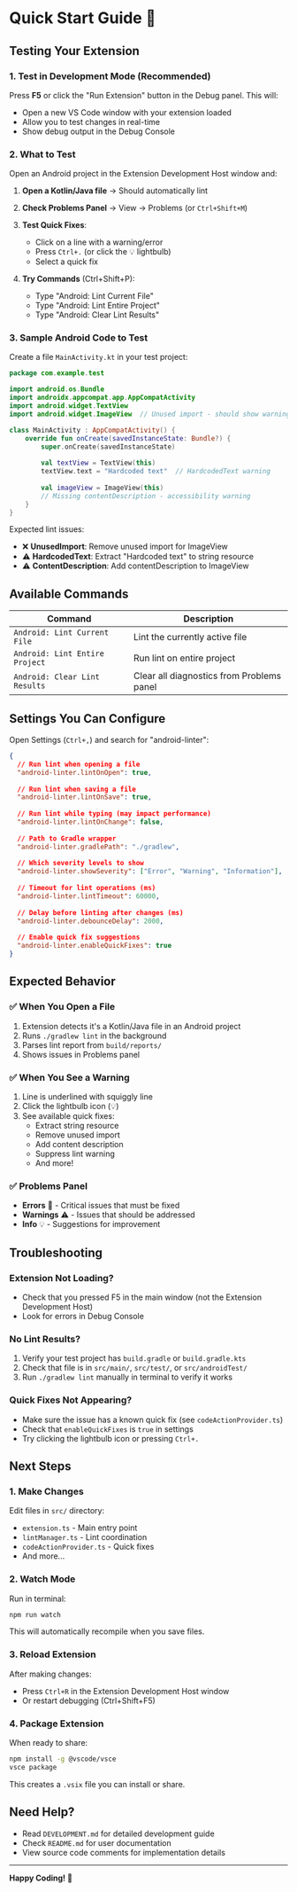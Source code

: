 # Quick Start Guide 🚀

## Testing Your Extension

### 1. Test in Development Mode (Recommended)

Press **F5** or click the "Run Extension" button in the Debug panel. This will:
- Open a new VS Code window with your extension loaded
- Allow you to test changes in real-time
- Show debug output in the Debug Console

### 2. What to Test

Open an Android project in the Extension Development Host window and:

1. **Open a Kotlin/Java file** → Should automatically lint
2. **Check Problems Panel** → View → Problems (or `Ctrl+Shift+M`)
3. **Test Quick Fixes**:
   - Click on a line with a warning/error
   - Press `Ctrl+.` (or click the 💡 lightbulb)
   - Select a quick fix

4. **Try Commands** (Ctrl+Shift+P):
   - Type "Android: Lint Current File"
   - Type "Android: Lint Entire Project"
   - Type "Android: Clear Lint Results"

### 3. Sample Android Code to Test

Create a file `MainActivity.kt` in your test project:

```kotlin
package com.example.test

import android.os.Bundle
import androidx.appcompat.app.AppCompatActivity
import android.widget.TextView
import android.widget.ImageView  // Unused import - should show warning

class MainActivity : AppCompatActivity() {
    override fun onCreate(savedInstanceState: Bundle?) {
        super.onCreate(savedInstanceState)
        
        val textView = TextView(this)
        textView.text = "Hardcoded text"  // HardcodedText warning
        
        val imageView = ImageView(this)
        // Missing contentDescription - accessibility warning
    }
}
```

Expected lint issues:
- ❌ **UnusedImport**: Remove unused import for ImageView
- ⚠️ **HardcodedText**: Extract "Hardcoded text" to string resource
- ⚠️ **ContentDescription**: Add contentDescription to ImageView

## Available Commands

| Command | Description |
|---------|-------------|
| `Android: Lint Current File` | Lint the currently active file |
| `Android: Lint Entire Project` | Run lint on entire project |
| `Android: Clear Lint Results` | Clear all diagnostics from Problems panel |

## Settings You Can Configure

Open Settings (`Ctrl+,`) and search for "android-linter":

```json
{
  // Run lint when opening a file
  "android-linter.lintOnOpen": true,
  
  // Run lint when saving a file
  "android-linter.lintOnSave": true,
  
  // Run lint while typing (may impact performance)
  "android-linter.lintOnChange": false,
  
  // Path to Gradle wrapper
  "android-linter.gradlePath": "./gradlew",
  
  // Which severity levels to show
  "android-linter.showSeverity": ["Error", "Warning", "Information"],
  
  // Timeout for lint operations (ms)
  "android-linter.lintTimeout": 60000,
  
  // Delay before linting after changes (ms)
  "android-linter.debounceDelay": 2000,
  
  // Enable quick fix suggestions
  "android-linter.enableQuickFixes": true
}
```

## Expected Behavior

### ✅ When You Open a File
1. Extension detects it's a Kotlin/Java file in an Android project
2. Runs `./gradlew lint` in the background
3. Parses lint report from `build/reports/`
4. Shows issues in Problems panel

### ✅ When You See a Warning
1. Line is underlined with squiggly line
2. Click the lightbulb icon (💡)
3. See available quick fixes:
   - Extract string resource
   - Remove unused import
   - Add content description
   - Suppress lint warning
   - And more!

### ✅ Problems Panel
- **Errors** 🔴 - Critical issues that must be fixed
- **Warnings** ⚠️ - Issues that should be addressed
- **Info** 💡 - Suggestions for improvement

## Troubleshooting

### Extension Not Loading?
- Check that you pressed F5 in the main window (not the Extension Development Host)
- Look for errors in Debug Console

### No Lint Results?
1. Verify your test project has `build.gradle` or `build.gradle.kts`
2. Check that file is in `src/main/`, `src/test/`, or `src/androidTest/`
3. Run `./gradlew lint` manually in terminal to verify it works

### Quick Fixes Not Appearing?
- Make sure the issue has a known quick fix (see `codeActionProvider.ts`)
- Check that `enableQuickFixes` is `true` in settings
- Try clicking the lightbulb icon or pressing `Ctrl+.`

## Next Steps

### 1. Make Changes
Edit files in `src/` directory:
- `extension.ts` - Main entry point
- `lintManager.ts` - Lint coordination
- `codeActionProvider.ts` - Quick fixes
- And more...

### 2. Watch Mode
Run in terminal:
```bash
npm run watch
```
This will automatically recompile when you save files.

### 3. Reload Extension
After making changes:
- Press `Ctrl+R` in the Extension Development Host window
- Or restart debugging (Ctrl+Shift+F5)

### 4. Package Extension
When ready to share:
```bash
npm install -g @vscode/vsce
vsce package
```
This creates a `.vsix` file you can install or share.

## Need Help?

- Read `DEVELOPMENT.md` for detailed development guide
- Check `README.md` for user documentation
- View source code comments for implementation details

---

**Happy Coding! 🎉**
